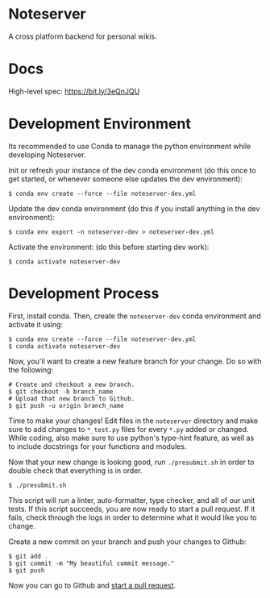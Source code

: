 # Noteserver
A cross platform backend for personal wikis.

# Docs

High-level spec: https://bit.ly/3eQnJQU

# Development Environment

Its recommended to use Conda to manage the python environment while developing
Noteserver.

Init or refresh your instance of the dev conda environment
(do this once to get started, or whenever someone else updates the dev
environment):

```
$ conda env create --force --file noteserver-dev.yml
```

Update the dev conda environment
(do this if you install anything in the dev environment):

```
$ conda env export -n noteserver-dev > noteserver-dev.yml
```

Activate the environment:
(do this before starting dev work):

```
$ conda activate noteserver-dev
```

# Development Process

First, install conda. Then, create the `noteserver-dev` conda environment and
activate it using:

```
$ conda env create --force --file noteserver-dev.yml
$ conda activate noteserver-dev
```

Now, you'll want to create a new feature branch for your change. Do so with the
following:

```
# Create and checkout a new branch.
$ git checkout -b branch_name
# Upload that new branch to Github.
$ git push -u origin branch_name
```

Time to make your changes! Edit files in the `noteserver` directory and make
sure to add changes to `*_test.py` files for every `*.py` added or changed.
While coding, also make sure to use python's type-hint feature, as well as to
include docstrings for your functions and modules.

Now that your new change is looking good, run `./presubmit.sh` in order to
double check that everything is in order.

```
$ ./presubmit.sh
```

This script will run a linter, auto-formatter, type checker, and all of our unit
tests. If this script succeeds, you are now ready to start a pull request. If it
fails, check through the logs in order to determine what it would like you to
change.

Create a new commit on your branch and push your changes to Github:

```
$ git add .
$ git commit -m "My beautiful commit message."
$ git push
```

Now you can go to Github and [start a pull request](https://bit.ly/3omDiCT).
